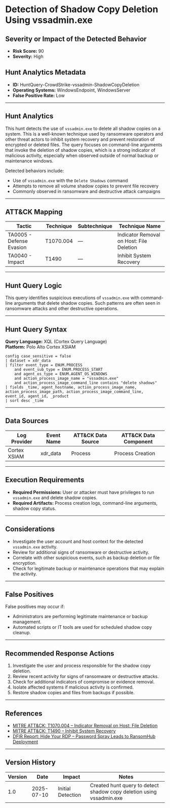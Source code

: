 # Detection of Shadow Copy Deletion Using vssadmin.exe

## Severity or Impact of the Detected Behavior

- **Risk Score:** 90  
- **Severity:** High

## Hunt Analytics Metadata

- **ID:** HuntQuery-CrowdStrike-vssadmin-ShadowCopyDeletion
- **Operating Systems:** WindowsEndpoint, WindowsServer
- **False Positive Rate:** Low

---

## Hunt Analytics

This hunt detects the use of `vssadmin.exe` to delete all shadow copies on a system. This is a well-known technique used by ransomware operators and other threat actors to inhibit system recovery and prevent restoration of encrypted or deleted files. The query focuses on command-line arguments that invoke the deletion of shadow copies, which is a strong indicator of malicious activity, especially when observed outside of normal backup or maintenance windows.

Detected behaviors include:

- Use of `vssadmin.exe` with the `Delete Shadows` command
- Attempts to remove all volume shadow copies to prevent file recovery
- Commonly observed in ransomware and destructive attack campaigns

---

## ATT&CK Mapping

| Tactic                        | Technique   | Subtechnique | Technique Name                                 |
|-------------------------------|-------------|--------------|-----------------------------------------------|
| TA0005 - Defense Evasion      | T1070.004   | —            | Indicator Removal on Host: File Deletion      |
| TA0040 - Impact               | T1490       | —            | Inhibit System Recovery                       |

---

## Hunt Query Logic

This query identifies suspicious executions of `vssadmin.exe` with command-line arguments that delete shadow copies. Such patterns are often seen in ransomware attacks and other destructive operations.

---

## Hunt Query Syntax

**Query Language:** XQL (Cortex Query Language)  
**Platform:** Polo Alto Cortex XSIAM

```xql
config case_sensitive = false
| dataset = xdr_data
| filter event_type = ENUM.PROCESS
    and event_sub_type = ENUM.PROCESS_START
    and agent_os_type = ENUM.AGENT_OS_WINDOWS
    and action_process_image_name = "vssadmin.exe"
    and action_process_image_command_line contains "delete shadows"
| fields _time, agent_hostname, action_process_image_name, action_process_image_path, action_process_image_command_line, event_id, agent_id, _product
| sort desc _time
```

---

## Data Sources

| Log Provider | Event Name       | ATT&CK Data Source  | ATT&CK Data Component  |
|--------------|------------------|---------------------|------------------------|
| Cortex XSIAM|    xdr_data       | Process             | Process Creation       |

---

## Execution Requirements

- **Required Permissions:** User or attacker must have privileges to run `vssadmin.exe` and delete shadow copies.
- **Required Artifacts:** Process creation logs, command-line arguments, shadow copy status.

---

## Considerations

- Investigate the user account and host context for the detected `vssadmin.exe` activity.
- Review for additional signs of ransomware or destructive activity.
- Correlate with other suspicious events, such as backup deletion or file encryption.
- Check for legitimate backup or maintenance operations that may explain the activity.

---

## False Positives

False positives may occur if:

- Administrators are performing legitimate maintenance or backup management.
- Automated scripts or IT tools are used for scheduled shadow copy cleanup.

---

## Recommended Response Actions

1. Investigate the user and process responsible for the shadow copy deletion.
2. Review recent activity for signs of ransomware or destructive attacks.
3. Check for additional indicators of compromise or evidence removal.
4. Isolate affected systems if malicious activity is confirmed.
5. Restore shadow copies and files from backups if possible.

---

## References

- [MITRE ATT&CK: T1070.004 – Indicator Removal on Host: File Deletion](https://attack.mitre.org/techniques/T1070/004/)
- [MITRE ATT&CK: T1490 – Inhibit System Recovery](https://attack.mitre.org/techniques/T1490/)
- [DFIR Report: Hide Your RDP – Password Spray Leads to RansomHub Deployment](https://thedfirreport.com/2025/06/30/hide-your-rdp-password-spray-leads-to-ransomhub-deployment/)

---

## Version History

| Version | Date       | Impact            | Notes                                                                                      |
|---------|------------|-------------------|--------------------------------------------------------------------------------------------|
| 1.0     | 2025-07-10 | Initial Detection | Created hunt query to detect shadow copy deletion using vssadmin.exe                       |
